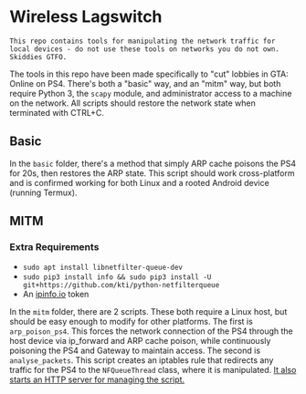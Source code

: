 # Wireless Lagswitch
``This repo contains tools for manipulating the network traffic for local devices - do not use these tools on networks you do not own. Skiddies GTFO.``

The tools in this repo have been made specifically to "cut" lobbies in GTA: Online on PS4. There's both a "basic" way, and an "mitm" way, but both require Python 3, the `scapy` module, and administrator access to a machine on the network. All scripts should restore the network state when terminated with CTRL+C.

## Basic
In the `basic` folder, there's a method that simply ARP cache poisons the PS4 for 20s, then restores the ARP state. This script should work cross-platform and is confirmed working for both Linux and a rooted Android device (running Termux).

## MITM
### Extra Requirements
- `sudo apt install libnetfilter-queue-dev`
- `sudo pip3 install info && sudo pip3 install -U git+https://github.com/kti/python-netfilterqueue`
- An [ipinfo.io](http://ipinfo.io) token

In the `mitm` folder, there are 2 scripts. These both require a Linux host, but should be easy enough to modify for other platforms. The first is `arp_poison_ps4`. This forces the network connection of the PS4 through the host device via ip_forward and ARP cache poison, while continuously poisoning the PS4 and Gateway to maintain access. The second is `analyse_packets`. This script creates an iptables rule that redirects any traffic for the PS4 to the `NFQueueThread` class, where it is manipulated. [It also starts an HTTP server for managing the script.](http://localhost:8181)
